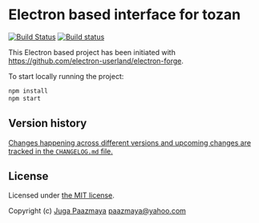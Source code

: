 # Electron based interface for tozan

[![Build Status](https://app.travis-ci.com/paazmaya/electron-based-interface-for-tozan.svg?branch=master)](https://app.travis-ci.com/paazmaya/electron-based-interface-for-tozan)
[![Build status](https://ci.appveyor.com/api/projects/status/4dfgmvf5m9h2mob9/branch/master?svg=true)](https://ci.appveyor.com/project/paazmaya/electron-based-interface-for-tozan/branch/master)

This Electron based project has been initiated with https://github.com/electron-userland/electron-forge.

To start locally running the project:

```sh
npm install
npm start
```

## Version history

[Changes happening across different versions and upcoming changes are tracked in the `CHANGELOG.md` file.](CHANGELOG.md)

## License

Licensed under [the MIT license](LICENSE).

Copyright (c) [Juga Paazmaya](https://paazmaya.fi) <paazmaya@yahoo.com>
